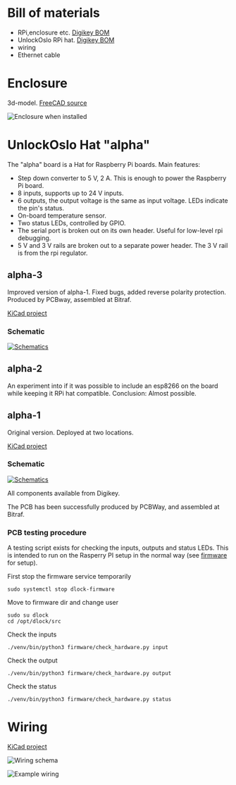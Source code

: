# Bill of materials

* RPi,enclosure etc. [Digikey BOM](./assembly.csv)
* UnlockOslo RPi hat. [Digikey BOM](./alpha-1/production/) 
* wiring
* Ethernet cable

# Enclosure

3d-model. [FreeCAD source](./enclosure.fcstd)

![Enclosure when installed](./docs/enclosure-installed.jpg)

# UnlockOslo Hat "alpha"

The "alpha" board is a Hat for Raspberry Pi boards. Main features:

* Step down converter to 5 V, 2 A. This is enough to power the
  Raspberry Pi board.
* 8 inputs, supports up to 24 V inputs.
* 6 outputs, the output voltage is the same as input voltage. LEDs
  indicate the pin's status.
* On-board temperature sensor.
* Two status LEDs, controlled by GPIO.
* The serial port is broken out on its own header. Useful for
  low-level rpi debugging.
* 5 V and 3 V rails are broken out to a separate power header. The 3 V
  rail is from the rpi regulator.

## alpha-3

Improved version of alpha-1. Fixed bugs, added reverse polarity
protection. Produced by PCBway, assembled at Bitraf.

[KiCad project](./alpha-1)

### Schematic

[![Schematics](./docs/alpha-3-schematic.png)](./docs/alpha-3-schematic.pdf)

## alpha-2

An experiment into if it was possible to include an esp8266 on the
board while keeping it RPi hat compatible. Conclusion: Almost
possible.

## alpha-1

Original version. Deployed at two locations.

[KiCad project](./alpha-1)

### Schematic

[![Schematics](./docs/alpha-1-schematic.png)](./docs/alpha-1-schematic.pdf)

All components available from Digikey.

The PCB has been successfully produced by PCBWay, and assembled at Bitraf.

### PCB testing procedure

A testing script exists for checking the inputs, outputs and status LEDs.
This is intended to run on the Rasperry PI setup in the normal way (see [firmware](./firmware) for setup).

First stop the firmware service temporarily

    sudo systemctl stop dlock-firmware

Move to firmware dir and change user

    sudo su dlock
    cd /opt/dlock/src

Check the inputs

    ./venv/bin/python3 firmware/check_hardware.py input

Check the output

    ./venv/bin/python3 firmware/check_hardware.py output

Check the status

    ./venv/bin/python3 firmware/check_hardware.py status


# Wiring

[KiCad project](./connections)

![Wiring schema](./docs/connections-schema.png)

![Example wiring](./docs/connections-physical.jpg)

